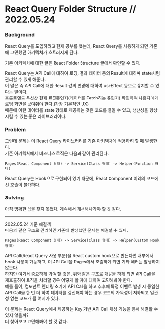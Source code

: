 # React Query Folder Structure // 2022.05.24

### Background

React Query를 도입하려고 현재 공부를 했는데, React Query를 사용하게 되면 기존에 고민했던 아키텍처가 흐트러지게 된다.

기존 아키텍처에 대한 글은 React Folder Structure 글에서 확인할 수 있다.

React Query는 API Call에 대하여 로딩, 결과 데이터 등의 Result에 대하여 state처럼 관리할 수 있게 해준다.  
이 말은 즉 API Call에 대한 Result 값의 변경에 대하여 useEffect 등으로 감지할 수 있다는 말이다.  
프론트엔드 특성상 현재 로딩중인지(데이터를 Fetch하는 중인지) 확인하여 사용자에게 로딩 화면을 보여줘야 한다.(가장 기본적인 UX)  
때문에 이런 데이터를 state 형태로 제공하는 것은 코드를 줄일 수 있고, 생산성을 향상 시킬 수 있는 좋은 라이브러리이다.

### Problem

그런데 문제는 이 React Query 라이브러리를 기존 아키텍처에 적용하려 할 때 발생한다.  
기존 아키텍처에서 비즈니스 로직은 다음과 같이 관리된다.

```text
Pages(React Component 형태) -> Service(Class 형태) -> Helper(Function 형태)
```

React Query는 Hook으로 구현되어 있기 때문에, React Component 이외의 코드에선 호출이 불가하다.

### Solving

아직 명확한 답을 찾지 못했다. 계속해서 개선해나가야 할 것 같다.

-----

2022.05.24 기준 해결책  
다음과 같은 구조로 관리하면 기존에 발생했던 문제는 해결할 수 있다.

```text
Pages(React Component 형태) -> Service(Class 형태) -> Helper(Custom Hook 형태)
```

API Call(React Query 사용 부분)을 React custom hook으로 만든다면 내부에서 hook 사용이 가능하고, 이 API Call을 Pages에서 호출하게 되면 기타 에러는 발생하지 않는다.  
하지만 여기서 중요하게 봐야 할 것은, 위와 같은 구조로 개발을 하게 되면 API Call을 재호출하여 로직을 처리할 경우 어떻게 할 지에 대하여 고민해봐야 한다.  
예를 들어, 컴포넌트 렌더링 초기에 API Call을 하고 추후에 특정 이벤트 발생 시 동일한 API Call을 한 번 더 하여 데이터를 갱신해야 하는 경우 코드의 가독성이 저하되고 일관성 없는 코드가 될 여지가 있다.

이 문제는 React Query에서 제공하는 Key 기반 API Call 캐싱 기능을 통해 해결할 수 있지 않을까?  
더 찾아보고 고민해봐야 할 것 같다.
